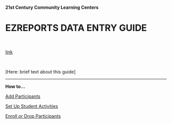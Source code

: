 **21st Century Community Learning Centers**
# EZREPORTS DATA ENTRY GUIDE    

<br>

[link](https://www.ezreports.org/Newyork2022/![image](https://user-images.githubusercontent.com/55523433/132875724-4b60bdd7-b9d6-42df-bef8-21ff2e044b1e.png)
)

<br>

[Here: brief text about this guide]

____

**How to...**

[Add Participants](/add_participants.md)

[Set Up Student Activities](/set_up_student_activities.md)

[Enroll or Drop Participants](/enroll_drop_participants.md)

